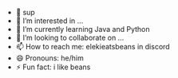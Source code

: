 - 👋 sup
- 👀 I’m interested in ...
- 🌱 I’m currently learning Java and Python
- 💞️ I’m looking to collaborate on ...
- 📫 How to reach me: elekieatsbeans in discord
- 😄 Pronouns: he/him
- ⚡ Fun fact: i like beans

<!---
MrEleki/MrEleki is a ✨ special ✨ repository because its `README.md` (this file) appears on your GitHub profile.
You can click the Preview link to take a look at your changes.
--->
